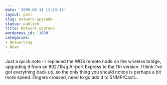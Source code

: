 ```yaml
---
date: '2009-08-11 11:23:33'
layout: post
slug: network-upgrade
status: publish
title: Network upgrade
wordpress_id: '1090'
categories:
- Networking
- News
---
```


Just a quick note - I replaced the WDS remote node on the wireless bridge, upgrading it from an 802.11b/g Airport Express to the 11n version. I think I've got everything back up, so the only thing you should notice is perhaps a bit more speed. Fingers crossed, need to go add it to SNMP/Cacti...
